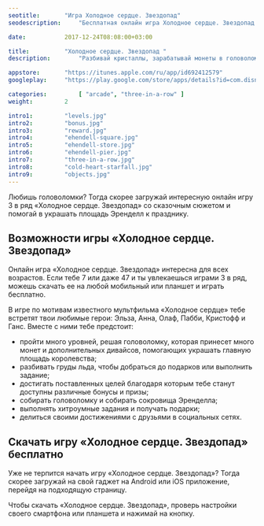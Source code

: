 ```yaml
---
seotitle:		"Игра Холодное сердце. Звездопад"
seodescription:		"Бесплатная онлайн игра Холодное сердце. Звездопад – одна из популярных игр 3 в ряд для андроид или iOS"

date:			2017-12-24T08:08:00+03:00

title:			"Холодное сердце. Звездопад "
description:		"Разбивай кристаллы, зарабатывай монеты в головоломке 3 в ряд и украшай площадь Эренделл вместе с Эльзой и Анной"

appstore:		"https://itunes.apple.com/ru/app/id692412579"
googleplay:		"https://play.google.com/store/apps/details?id=com.disney.frozensaga_goo&hl=ru"

categories:			[ "arcade", "three-in-a-row" ]
weight:			2

intro1:			"levels.jpg"
intro2:			"bonus.jpg"
intro3:			"reward.jpg"
intro4:			"ehendell-square.jpg"
intro5:			"ehendell-store.jpg"
intro6:			"ehendell-pier.jpg"
intro7:			"three-in-a-row.jpg"
intro8:			"cold-heart-starfall.jpg"
intro9:			"objects.jpg"
---
```

Любишь головоломки? Тогда скорее загружай интересную онлайн игру 3 в ряд «Холодное сердце. Звездопад» со сказочным сюжетом и помогай в украшать площадь Эренделл к празднику.

## Возможности игры «Холодное сердце. Звездопад» 

Онлайн игра «Холодное сердце. Звездопад» интересна для всех возрастов. Если тебе 7 или даже 47 и ты увлекаешься играми 3 в ряд, можешь скачать ее на любой мобильный или планшет и играть бесплатно.

В игре по мотивам известного мультфильма «Холодное сердце» тебе встретят твои любимые герои: Эльза, Анна, Олаф, Пабби, Кристофф и Ганс. Вместе с ними тебе предстоит:

- пройти много уровней, решая головоломку, которая принесет много монет и дополнительных дивайсов, помогающих украшать главную площадь королевства;
- разбивать груды льда, чтобы добраться до подарков или выполнить задание;
- достигать поставленных целей благодаря которым тебе станут доступны различные бонусы и призы;
- собирать головоломку и собирать сокровища Эренделла;
- выполнять хитроумные задания и получать подарки;
- делиться своими достижениями с друзьями в социальных сетях.

## Скачать игру «Холодное сердце. Звездопад» бесплатно

Уже не терпится начать игру «Холодное сердце. Звездопад»? Тогда скорее загружай на свой гаджет на Android или iOS приложение, перейдя на подходящую страницу. 

Чтобы скачать «Холодное сердце. Звездопад», проверь настройки своего смартфона или планшета и нажимай на кнопку. 
